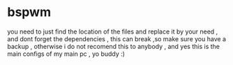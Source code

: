 # bspwm
you need to just find the location of the files and replace it by your need ,
and dont forget the dependencies ,
this can break ,so make sure you have a backup ,
otherwise i do not recomend this to anybody ,
and yes this is the main configs of my main pc ,
yo buddy :) 
